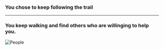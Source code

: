 ### You chose to keep following the trail
---
### You keep walking and find others who are willinging to help you.
![People](https://www.euractiv.com/wp-content/uploads/sites/2/2019/10/w_55276272-800x450.jpg)